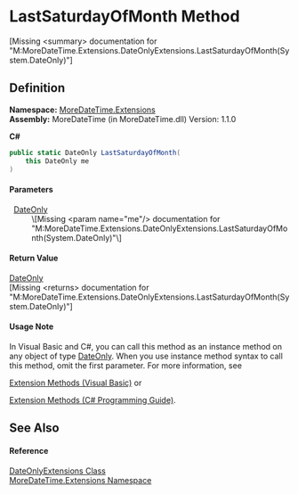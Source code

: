 # LastSaturdayOfMonth Method


\[Missing &lt;summary&gt; documentation for "M:MoreDateTime.Extensions.DateOnlyExtensions.LastSaturdayOfMonth(System.DateOnly)"\]



## Definition
**Namespace:** <a href="N_MoreDateTime_Extensions">MoreDateTime.Extensions</a>  
**Assembly:** MoreDateTime (in MoreDateTime.dll) Version: 1.1.0

**C#**
``` C#
public static DateOnly LastSaturdayOfMonth(
	this DateOnly me
)
```



#### Parameters
<dl><dt>  <a href="https://learn.microsoft.com/dotnet/api/system.dateonly" target="_blank" rel="noopener noreferrer">DateOnly</a></dt><dd>\[Missing &lt;param name="me"/&gt; documentation for "M:MoreDateTime.Extensions.DateOnlyExtensions.LastSaturdayOfMonth(System.DateOnly)"\]</dd></dl>

#### Return Value
<a href="https://learn.microsoft.com/dotnet/api/system.dateonly" target="_blank" rel="noopener noreferrer">DateOnly</a>  
\[Missing &lt;returns&gt; documentation for "M:MoreDateTime.Extensions.DateOnlyExtensions.LastSaturdayOfMonth(System.DateOnly)"\]

#### Usage Note
In Visual Basic and C#, you can call this method as an instance method on any object of type <a href="https://learn.microsoft.com/dotnet/api/system.dateonly" target="_blank" rel="noopener noreferrer">DateOnly</a>. When you use instance method syntax to call this method, omit the first parameter. For more information, see <a href="https://docs.microsoft.com/dotnet/visual-basic/programming-guide/language-features/procedures/extension-methods" target="_blank" rel="noopener noreferrer">

Extension Methods (Visual Basic)</a> or <a href="https://docs.microsoft.com/dotnet/csharp/programming-guide/classes-and-structs/extension-methods" target="_blank" rel="noopener noreferrer">

Extension Methods (C# Programming Guide)</a>.

## See Also


#### Reference
<a href="T_MoreDateTime_Extensions_DateOnlyExtensions">DateOnlyExtensions Class</a>  
<a href="N_MoreDateTime_Extensions">MoreDateTime.Extensions Namespace</a>  

